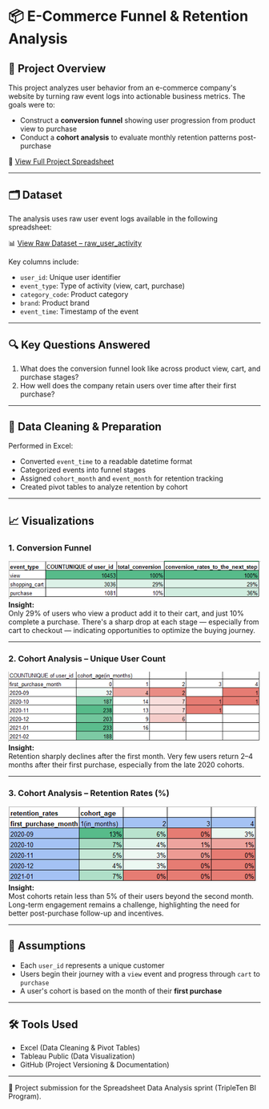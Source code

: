 # 📦 E-Commerce Funnel & Retention Analysis

## 📌 Project Overview

This project analyzes user behavior from an e-commerce company's website by turning raw event logs into actionable business metrics. The goals were to:

- Construct a **conversion funnel** showing user progression from product view to purchase  
- Conduct a **cohort analysis** to evaluate monthly retention patterns post-purchase

📄 [View Full Project Spreadsheet](https://docs.google.com/spreadsheets/d/1mP457L7VC0wt6mznyZBxOQeP3lBSEBWfranspaMT7SI/edit?gid=868644233#gid=868644233)

---

## 🗂️ Dataset

The analysis uses raw user event logs available in the following spreadsheet:

📊 [View Raw Dataset – raw_user_activity](https://docs.google.com/spreadsheets/d/1yuavBZ4OYYUD1opH-dq0d6nejREDy8f0ozumT9-yEuo/edit#gid=0)

Key columns include:
- `user_id`: Unique user identifier  
- `event_type`: Type of activity (view, cart, purchase)  
- `category_code`: Product category  
- `brand`: Product brand  
- `event_time`: Timestamp of the event  

---

## 🔍 Key Questions Answered

1. What does the conversion funnel look like across product view, cart, and purchase stages?  
2. How well does the company retain users over time after their first purchase?

---

## 🧼 Data Cleaning & Preparation

Performed in Excel:
- Converted `event_time` to a readable datetime format  
- Categorized events into funnel stages  
- Assigned `cohort_month` and `event_month` for retention tracking  
- Created pivot tables to analyze retention by cohort  

---

## 📈 Visualizations

### 1. Conversion Funnel  
![Conversion Funnel](visualizations/conversion_funnel.png)  
**Insight:**  
Only 29% of users who view a product add it to their cart, and just 10% complete a purchase. There's a sharp drop at each stage — especially from cart to checkout — indicating opportunities to optimize the buying journey.

---

### 2. Cohort Analysis – Unique User Count  
![Cohort Analysis](visualizations/cohort_analysis.png)  
**Insight:**  
Retention sharply declines after the first month. Very few users return 2–4 months after their first purchase, especially from the late 2020 cohorts.

---

### 3. Cohort Analysis – Retention Rates (%)  
![Retention Rates](visualizations/retention_rates.png)  
**Insight:**  
Most cohorts retain less than 5% of their users beyond the second month. Long-term engagement remains a challenge, highlighting the need for better post-purchase follow-up and incentives.

---

## 🧠 Assumptions

- Each `user_id` represents a unique customer  
- Users begin their journey with a `view` event and progress through `cart` to `purchase`  
- A user's cohort is based on the month of their **first purchase**

---

## 🛠️ Tools Used

- Excel (Data Cleaning & Pivot Tables)  
- Tableau Public (Data Visualization)  
- GitHub (Project Versioning & Documentation)

---

🚀 Project submission for the Spreadsheet Data Analysis sprint (TripleTen BI Program).
